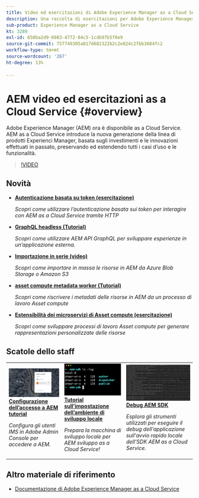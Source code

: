 ```yaml
---
title: Video ed esercitazioni di Adobe Experience Manager as a Cloud Service
description: Una raccolta di esercitazioni per Adobe Experience Manager (AEM) as a Cloud Service
sub-product: Experience Manager as a Cloud Service
kt: 3289
exl-id: 650ba2d9-6083-4772-84c5-1cdb97b5f0e9
source-git-commit: 757749305a017d682322b2c2e024c2fbb3604fc2
workflow-type: tm+mt
source-wordcount: '267'
ht-degree: 13%

---
```


# AEM video ed esercitazioni as a Cloud Service {#overview}

Adobe Experience Manager (AEM) ora è disponibile as a Cloud Service. AEM as a Cloud Service introduce la nuova generazione della linea di prodotti Experienci Manager, basata sugli investimenti e le innovazioni effettuati in passato, preservando ed estendendo tutti i casi d’uso e le funzionalità.

>[!VIDEO](https://video.tv.adobe.com/v/31085/?quality=12&learn=on)

<div id="whats-new-section">

## Novità

* **[Autenticazione basata su token (esercitazione)](https://experienceleague.adobe.com/docs/experience-manager-learn/getting-started-with-aem-headless/authentication/overview.html)**

   *Scopri come utilizzare l’autenticazione basata sui token per interagire con AEM as a Cloud Service tramite HTTP*

* **[GraphQL headless (Tutorial)](https://experienceleague.adobe.com/docs/experience-manager-learn/getting-started-with-aem-headless/graphql/overview.html)**

   *Scopri come utilizzare AEM API GraphQL per sviluppare esperienze in un’applicazione esterna.*

* **[Importazione in serie (video)](./migration/bulk-import.md)**

   *Scopri come importare in massa le risorse in AEM da Azure Blob Storage o Amazon S3*

* **[asset compute metadata worker (Tutorial)](./asset-compute/advanced/metadata.md)**

   *Scopri come riscrivere i metadati delle risorse in AEM da un processo di lavoro Asset compute*

* **[Estensibilità dei microservizi di Asset compute (esercitazione)](./asset-compute/overview.md)**

   *Scopri come sviluppare processi di lavoro Asset compute per generare rappresentazioni personalizzate delle risorse*

</div>

<div id="recs-overview-body-1"></div>
<div id="recs-overview-body-2"></div>
<div id="recs-overview-body-3"></div>
<div id="recs-overview-body-4"></div>
<div id="recs-overview-body-5"></div>
<div id="recs-overview-body-6"></div>

<div id="staff-picks-section">

## Scatole dello staff

<table>
   <td>
      <a href="./accessing/overview.md">
      <img alt="Configurazione dell’accesso a AEM as a Cloud Service" src="./assets/overview/staff-pick__accessing.png"/>
      </a>
      <div>
         <a href="./accessing/overview.md">
         <strong>Configurazione dell’accesso a AEM tutorial</strong>
         </a>
      </div>
      <p>
         <em>Configura gli utenti IMS in Adobe Admin Console per accedere a AEM.</em>
      <p>
   </td>   
   <td>
      <a href="./local-development-environment/overview.md">
      <img alt="Tutorial sulla configurazione dell’ambiente di sviluppo locale" src="./assets/overview/staff-pick__local-development-environment-set-up.png"/>
      </a>
      <div>
         <a href="./local-development-environment/overview.md">
         <strong>Tutorial sull’impostazione dell’ambiente di sviluppo locale</strong>
         </a>
      </div>
      <p>
         <em>Prepara la macchina di sviluppo locale per AEM sviluppo as a Cloud Service!</em>
      <p>
   </td>   
   <td>
      <a href="./debugging/aem-sdk-local-quickstart/overview.md">
      <img alt="Eseguire il debug dell’avvio rapido locale AEM SDK" src="./assets/overview/staff-pick__debugging.png"/>
      </a>
      <div>
         <a href="./debugging/aem-sdk-local-quickstart/overview.md">
         <strong>Debug AEM SDK</strong>
         </a>
      </div>
      <p>
         <em>Esplora gli strumenti utilizzati per eseguire il debug dell'applicazione sull'avvio rapido locale dell'SDK AEM as a Cloud Service.</em>
      <p>
   </td>
</table>

</div>

## Altro materiale di riferimento

* [Documentazione di Adobe Experience Manager as a Cloud Service](https://experienceleague.adobe.com/docs/experience-manager-cloud-service/landing/home.html?lang=it)
